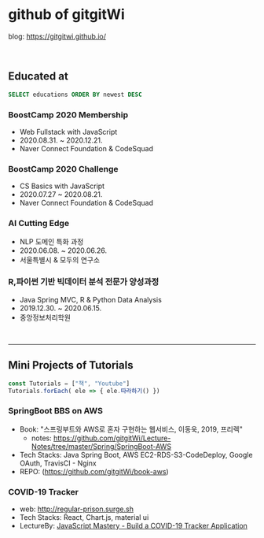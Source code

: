 # github of gitgitWi

blog: https://gitgitwi.github.io/

<br>

## Educated at

```sql
SELECT educations ORDER BY newest DESC
```

### BoostCamp 2020 Membership

- Web Fullstack with JavaScript
- 2020.08.31. ~ 2020.12.21.
- Naver Connect Foundation & CodeSquad

### BoostCamp 2020 Challenge

- CS Basics with JavaScript
- 2020.07.27 ~ 2020.08.21.
- Naver Connect Foundation & CodeSquad

### AI Cutting Edge

- NLP 도메인 특화 과정
- 2020.06.08. ~ 2020.06.26.
- 서울특별시 & 모두의 연구소

### R,파이썬 기반 빅데이터 분석 전문가 양성과정

- Java Spring MVC, R & Python Data Analysis
- 2019.12.30. ~ 2020.06.15.
- 중앙정보처리학원

<br/>

---

## Mini Projects of Tutorials

```js
const Tutorials = ["책", "Youtube"]
Tutorials.forEach( ele => { ele.따라하기() })
```

### SpringBoot BBS on AWS

- Book: "스프링부트와 AWS로 혼자 구현하는 웹서비스, 이동욱, 2019, 프리렉"
    - notes: https://github.com/gitgitWi/Lecture-Notes/tree/master/Spring/SpringBoot-AWS
- Tech Stacks: Java Spring Boot, AWS EC2-RDS-S3-CodeDeploy, Google OAuth, TravisCI - Nginx
- REPO: (https://github.com/gitgitWi/book-aws)

### COVID-19 Tracker

- web: http://regular-prison.surge.sh
- Tech Stacks: React, Chart.js, material ui
- LectureBy: [JavaScript Mastery - Build a COVID-19 Tracker Application](https://www.youtube.com/watch?v=khJlrj3Y6Ls)
